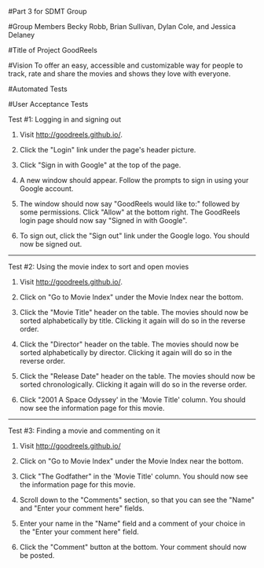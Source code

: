 #Part 3 for SDMT Group

#Group Members
Becky Robb, Brian Sullivan, Dylan Cole, and Jessica Delaney

#Title of Project
GoodReels

#Vision
To offer an easy, accessible and customizable way for people to track, rate and share the movies and shows they love with everyone.

#Automated Tests

#User Acceptance Tests

Test #1: Logging in and signing out

1. Visit http://goodreels.github.io/.

2. Click the "Login" link under the page's header picture.

3. Click "Sign in with Google" at the top of the page.

4. A new window should appear. Follow the prompts to sign in using your Google account.

5. The window should now say "GoodReels would like to:" followed by some permissions. Click "Allow" at the bottom right. The GoodReels login page should now say "Signed in with Google".

6. To sign out, click the "Sign out" link under the Google logo. You should now be signed out.

*************************************************

Test #2: Using the movie index to sort and open movies

1. Visit http://goodreels.github.io/.

2. Click on "Go to Movie Index" under the Movie Index near the bottom.

3. Click the "Movie Title" header on the table. The movies should now be sorted alphabetically by title. Clicking it again will do so in the reverse order.

4. Click the "Director" header on the table. The movies should now be sorted alphabetically by director. Clicking it again will do so in the reverse order.

5. Click the "Release Date" header on the table. The movies should now be sorted chronologically. Clicking it again will do so in the reverse order.

6. Click "2001 A Space Odyssey' in the 'Movie Title' column. You should now see the information page for this movie.

*************************************************

Test #3: Finding a movie and commenting on it

1. Visit http://goodreels.github.io/

2. Click on "Go to Movie Index" under the Movie Index near the bottom.

3. Click "The Godfather" in the 'Movie Title' column. You should now see the information page for this movie.

4. Scroll down to the "Comments" section, so that you can see the "Name" and "Enter your comment here" fields.

5. Enter your name in the "Name" field and a comment of your choice in the "Enter your comment here" field.

6. Click the "Comment" button at the bottom. Your comment should now be posted.
